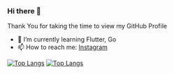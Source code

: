 ### Hi there 👋

Thank You for taking the time to view my GitHub Profile
- 🌱 I’m currently learning Flutter, Go
- 📫 How to reach me: <a href="https://instagram.com/paratonsp/" target="blank">Instagram</a>

[![Top Langs](https://github-readme-stats-git-masterrstaa-rickstaa.vercel.app/api/top-langs/?username=paratonsp)](https://github.com/anuraghazra/github-readme-stats)
[![Top Langs](https://github-readme-stats.vercel.app/api/top-langs/?username=paratonsp&layout=compact)](https://github.com/anuraghazra/github-readme-stats)
